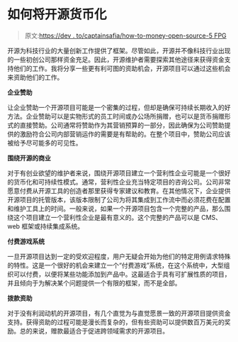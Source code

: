 # 如何将开源货币化

> 原文:[https://dev . to/captainsafia/how-to-money-open-source-5 FPG](https://dev.to/captainsafia/how-to-monetize-open-source-5fpg)

开源为科技行业的大量创新工作提供了框架。尽管如此，开源并不像科技行业出现的一些初创公司那样资金充足。因此，开源维护者需要探索其他途径来获得资金支持他们的工作。我将分享一些更有利可图的资助机会，开源项目可以通过这些机会来资助他们的工作。

**企业赞助**

让企业赞助一个开源项目可能是一个密集的过程，但却是确保可持续长期收入的好方法。企业赞助可以是实物形式的员工时间或办公场所捐赠，也可以是货币捐赠形式的直接赞助。公司通常将赞助作为其营销预算的一部分，因此确保为公司赞助提供的激励符合公司内部营销运作的需要是有帮助的。在整个项目中，赞助公司应该被给予尽可能多的可见性。

**围绕开源的商业**

对于有创业欲望的维护者来说，围绕开源项目建立一个营利性企业可能是一个很好的货币化和可持续性模式。通常，营利性企业充当特定项目的咨询公司。公司非常愿意付费从开源工具的创造者那里获得专家建议和教育。在其他情况下，企业提供开源项目的托管版本，该版本限制了公司为将其集成到工作流中而必须花费在配置和维护工具上的时间。一般来说，如果一个开源项目包含一个完整的产品，那么围绕这个项目建立一个营利性企业是最有意义的。这个完整的产品可以是 CMS、web 框架或持续集成系统。

**付费游戏系统**

一旦开源项目达到一定的受欢迎程度，用户无疑会开始为他们的特定用例请求特殊的特性。这是一个很好的机会来建立一个“付费游戏”系统，在这个系统中，大型组织可以付费，以便将某些功能添加到产品中。这最适合于具有可扩展性质的项目，并且倾向于为解决某个问题提供一个有限的框架，而不是全部。

**拨款资助**

对于没有利润动机的开源项目，有几个直觉为与直觉愿景一致的开源项目提供资金支持。获得资助的过程可能是漫长而复杂的，但有些资助可以提供数百万美元的奖励。总的来说，赠款最适合于促进跨领域需求的开源项目。